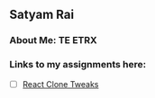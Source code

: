 ## Satyam Rai

### About Me: TE ETRX

### Links to my assignments here:

<!--
Building To Do lists in GitHub Markdown
- [ ] This task is not completed
- [ ] This task is completed
-->

<!-- Add Your assignments as a To Do List -->

<!-- - [ ] [Name of the file](Link to view the code) -->
- [ ] [React Clone Tweaks](#)
